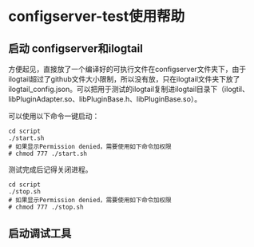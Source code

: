 # configserver-test使用帮助

## 启动 configserver和ilogtail

方便起见，直接放了一个编译好的可执行文件在configserver文件夹下，由于ilogtail超过了github文件大小限制，所以没有放，只在ilogtail文件夹下放了ilogtail_config.json。可以把用于测试的ilogtail复制进ilogtail目录下（ilogtil、libPluginAdapter.so、libPluginBase.h、libPluginBase.so）。

可以使用以下命令一键启动：

```shell
cd script
./start.sh 
# 如果显示Permission denied，需要使用如下命令加权限
# chmod 777 ./start.sh 
```

测试完成后记得关闭进程。

```shell
cd script
./stop.sh 
# 如果显示Permission denied，需要使用如下命令加权限
# chmod 777 ./stop.sh 
```

## 启动调试工具

